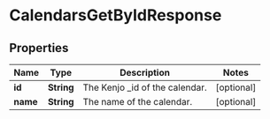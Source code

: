 

# CalendarsGetByIdResponse


## Properties

| Name | Type | Description | Notes |
|------------ | ------------- | ------------- | -------------|
|**id** | **String** | The Kenjo _id of the calendar. |  [optional] |
|**name** | **String** | The name of the calendar. |  [optional] |



